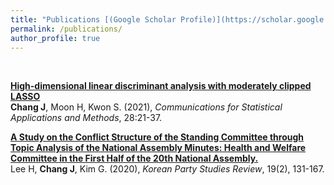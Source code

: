 ```yaml
---
title: "Publications [(Google Scholar Profile)](https://scholar.google.com)"
permalink: /publications/
author_profile: true
---
```

<br>

<b>[High-dimensional linear discriminant analysis with moderately clipped LASSO](https://doi.org/10.29220/CSAM.2021.28.1.021)</b> <br>
<b>Chang J</b>, Moon H, Kwon S. (2021),
<i>Communications for Statistical Applications and Methods</i>, 28:21-37.

<b>[A Study on the Conflict Structure of the Standing Committee through Topic Analysis of the National Assembly Minutes: Health and Welfare Committee in the First Half of the 20th National Assembly.](https://doi.org/10.30992/KPSR.2020.06.19.2.131)</b> <br>
Lee H, <b>Chang J</b>, Kim G. (2020),
<i>Korean Party Studies Review</i>, 19(2), 131-167.

<!-- <b>[Understanding self-supervised learning with dual deep networks](http://lantaoyu.com/publications/SSLTheory)</b> <br>
Yuandong Tian, <b>Lantao Yu</b>, Xinlei Chen, Surya Ganguli.
<i>Preprint. arXiv:2010.00578</i> -->

<!-- <b>[Autoregressive Score Matching](http://lantaoyu.com/publications/ARSM)</b> <br> 
Chenlin Meng, <b>Lantao Yu</b>, Yang Song, Jiaming Song, and Stefano Ermon.
<i>The 34th Conference on Neural Information Processing Systems</i>. <b>NeurIPS 2020</b>. -->

<!-- <b>[Multi-Agent Adversarial Inverse Reinforcement Learning](http://lantaoyu.com/publications/MAAIRL)</b> <br> 
<b>Lantao Yu</b>, Jiaming Song, Stefano Ermon.
<i>The 36th International Conference on Machine Learning</i>. <b>ICML 2019</b>. <b><span style="color:red">(Long Oral)</span></b> -->


<!-- [\* denotes equal contribution] -->
